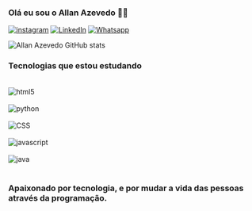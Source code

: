 ### Olá eu sou o Allan Azevedo 🤙🏼


[![instagram](https://img.shields.io/badge/Instagram-E4405F?style=for-the-badge&logo=instagram&logoColor=white)](https://instagram.com/allanizado) 
[![LinkedIn](https://img.shields.io/badge/LinkedIn-0077B5?style=for-the-badge&logo=linkedin&logoColor=white)](www.linkedin.com/in/allan-souto)
[![Whatsapp](https://img.shields.io/badge/WhatsApp-25D366?style=for-the-badge&logo=whatsapp&logoColor=white)](https://api.whatsapp.com/send?phone=5521998882556)

![Allan Azevedo GitHub stats](https://github-readme-stats.vercel.app/api?username=allanizado&show_icons=true&theme=tokyonight)



### Tecnologias que estou estudando

<div style="display: inline_block"><br/>
<img align="center"  alt="html5" src="https://img.shields.io/badge/HTML-239120?style=for-the-badge&logo=html5&logoColor=white" />
<div style="display: inline_block"><br/>
<img align="center"  alt="python" src="https://img.shields.io/badge/Python-3776AB?style=for-the-badge&logo=python&logoColor=white" />
<div style="display: inline_block"><br/>
<img align="center"  alt="CSS" src="https://img.shields.io/badge/CSS-239120?&style=for-the-badge&logo=css3&logoColor=white" />
<div style="display: inline_block"><br/>
<img align="center"  alt="javascript" src="https://img.shields.io/badge/JavaScript-F7DF1E?style=for-the-badge&logo=javascript&logoColor=black" />
<div style="display: inline_block"><br/>
<img align="center"  alt="java" src="https://img.shields.io/badge/Java-ED8B00?style=for-the-badge&logo=openjdk&logoColor=white" />

</div><br/>

### Apaixonado por tecnologia, e por mudar a vida das pessoas através da programação.


